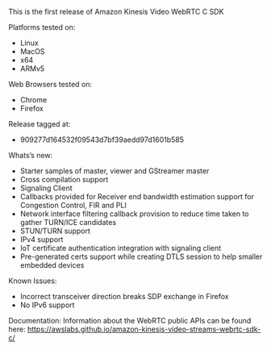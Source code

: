 
This is the first release of Amazon Kinesis Video WebRTC C SDK

Platforms tested on:
- Linux
- MacOS
- x64
- ARMv5

Web Browsers tested on:
- Chrome
- Firefox

Release tagged at:
- 909277d164532f09543d7bf39aedd97d1601b585

Whats’s new:
- Starter samples of master, viewer and GStreamer master
- Cross compilation support
- Signaling Client
- Callbacks provided for Receiver end bandwidth estimation support for Congestion Control, FIR and PLI
- Network interface filtering callback provision to reduce time taken to gather TURN/ICE candidates
- STUN/TURN support
- IPv4 support
- IoT certificate authentication integration with signaling client
- Pre-generated certs support while creating DTLS session to help smaller embedded devices

Known Issues:
- Incorrect transceiver direction breaks SDP exchange in Firefox 
- No IPv6 support

Documentation:
Information about the WebRTC public APIs can be found here:
https://awslabs.github.io/amazon-kinesis-video-streams-webrtc-sdk-c/
